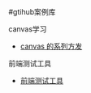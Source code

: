 #gtihub案例库
<p>canvas学习</p>
<ul>
<li> <a href='https://github.com/Huaxi100FE/Blog/tree/ata/canvas-test/canvas-info.md'>canvas 的系列方发</a>
</li>
</ul>
<p>前端测试工具</p>
<ul>
<li><a href='https://github.com/Huaxi100FE/Blog/tree/ata/testTool/test.md'>前端测试工具</a>
</li>
